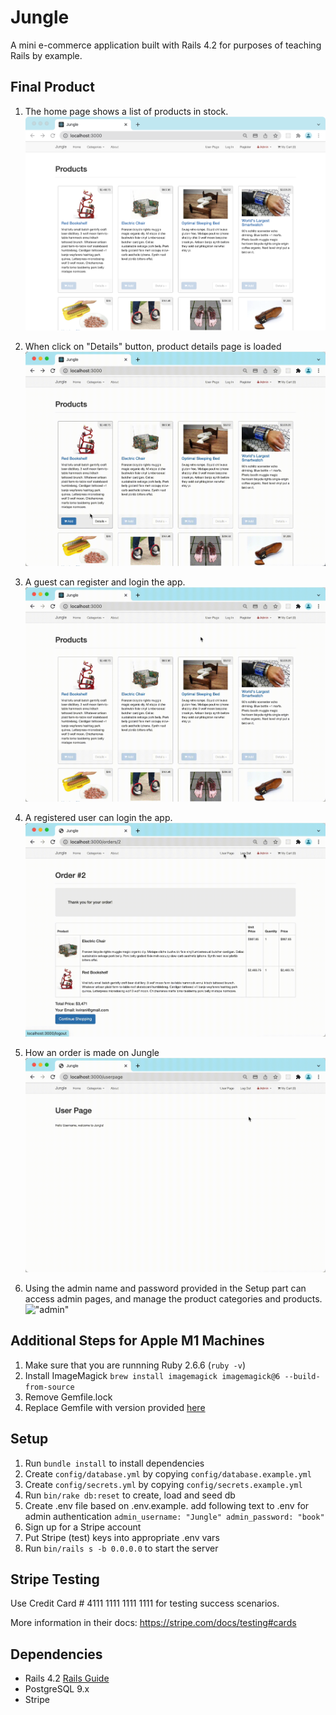 # Jungle

A mini e-commerce application built with Rails 4.2 for purposes of teaching Rails by example.

## Final Product

1. The home page shows a list of products in stock.
!["homepage"](https://github.com/BosiC0015/jungle/blob/master/public/imgs/homepage.png)

2. When click on "Details" button, product details page is loaded
!["product-details"](https://github.com/BosiC0015/jungle/blob/master/public/imgs/product-details.gif)

3. A guest can register and login the app.
!["register"](https://github.com/BosiC0015/jungle/blob/master/public/imgs/register.gif)

4. A registered user can login the app.
!["login"](https://github.com/BosiC0015/jungle/blob/master/public/imgs/login.gif)

5. How an order is made on Jungle
!["login"](https://github.com/BosiC0015/jungle/blob/master/public/imgs/order.gif)

6. Using the admin name and password provided in the Setup part can access admin pages, and manage the product categories and products.
!["admin"](https://github.com/BosiC0015/jungle/blob/master/public/imgs/admin.gif)

## Additional Steps for Apple M1 Machines

1. Make sure that you are runnning Ruby 2.6.6 (`ruby -v`)
1. Install ImageMagick `brew install imagemagick imagemagick@6 --build-from-source`
2. Remove Gemfile.lock
3. Replace Gemfile with version provided [here](https://gist.githubusercontent.com/FrancisBourgouin/831795ae12c4704687a0c2496d91a727/raw/ce8e2104f725f43e56650d404169c7b11c33a5c5/Gemfile)

## Setup

1. Run `bundle install` to install dependencies
2. Create `config/database.yml` by copying `config/database.example.yml`
3. Create `config/secrets.yml` by copying `config/secrets.example.yml`
4. Run `bin/rake db:reset` to create, load and seed db
5. Create .env file based on .env.example. add following text to .env for admin authentication
`admin_username: "Jungle"
admin_password: "book"`
6. Sign up for a Stripe account
7. Put Stripe (test) keys into appropriate .env vars
8. Run `bin/rails s -b 0.0.0.0` to start the server

## Stripe Testing

Use Credit Card # 4111 1111 1111 1111 for testing success scenarios.

More information in their docs: <https://stripe.com/docs/testing#cards>

## Dependencies

* Rails 4.2 [Rails Guide](http://guides.rubyonrails.org/v4.2/)
* PostgreSQL 9.x
* Stripe
